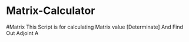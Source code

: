 # Matrix-Calculator
#Matrix This Script is for calculating Matrix value [Determinate] And Find Out Adjoint A
